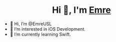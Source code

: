 <h1 align="center">Hi 👋, I'm <a href="https://100rabhcsmc.github.io/Me.io/" target="blank">
Emre</a></h1>

- 👋 Hi, I’m @EmreUSL
- 👀 I’m interested in iOS Development.
- 🌱 I’m currently learning Swift.

